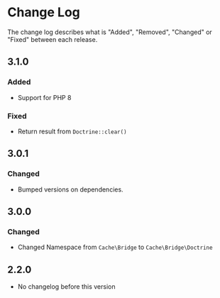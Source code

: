 # Change Log

The change log describes what is "Added", "Removed", "Changed" or "Fixed" between each release.

## 3.1.0

### Added

* Support for PHP 8

### Fixed

* Return result from `Doctrine::clear()`

## 3.0.1

### Changed

* Bumped versions on dependencies.

## 3.0.0

### Changed

* Changed Namespace from `Cache\Bridge` to `Cache\Bridge\Doctrine`

## 2.2.0

* No changelog before this version
